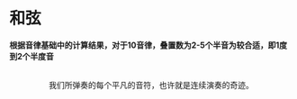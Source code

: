 # 和弦

**根据音律基础中的计算结果，对于10音律，叠置数为2-5个半音为较合适，即1度到2个半度音**

<br/>
<center class="footer">我们所弹奏的每个平凡的音符，也许就是连续演奏的奇迹。</center >